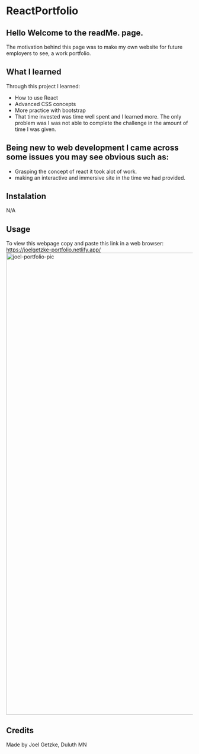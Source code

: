 # ReactPortfolio

## Hello Welcome to the readMe. page.
The motivation behind this page was to make my own website for future employers to see, a work portfolio.  
## What I learned
Through this project I learned:
* How to use React
* Advanced CSS concepts
* More practice with bootstrap
* That time invested was time well spent and I learned more. The only problem was I was not able to complete the challenge in the amount of time I was given.
  
## Being new to web development I came across some issues you may see obvious such as:
* Grasping the concept of react it took alot of work.
* making an interactive and immersive site in the time we had provided.

 ## Instalation
N/A

## Usage
To view this webpage copy and paste this link in a web browser: https://joelgetzke-portfolio.netlify.app/
<img width="1247" alt="joel-portfolio-pic" src="https://github.com/JoelGetzke/ReactPortfolio/assets/117139285/dc7e9f61-8541-40cb-8a1a-6bc2c2d6d7e1">




## Credits

Made by Joel Getzke, Duluth MN
